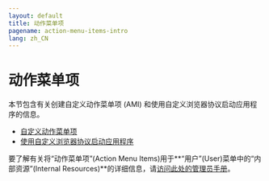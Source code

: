 ```yaml
---
layout: default
title: 动作菜单项
pagename: action-menu-items-intro
lang: zh_CN
---
```


# 动作菜单项

本节包含有关创建自定义动作菜单项 (AMI) 和使用自定义浏览器协议启动应用程序的信息。

- [自定义动作菜单项](https://developer.shotgridsoftware.com/zh_CN/67695b40/)
- [使用自定义浏览器协议启动应用程序](https://developer.shotgridsoftware.com/zh_CN/af0c94ce/)

要了解有关将“动作菜单项”(Action Menu Items)用于**“用户”(User)菜单中的“内部资源”(Internal Resources)**的详细信息，请[访问此处的管理员手册](https://help.autodesk.com/view/SGSUB/CHS/?guid=SG_Administrator_ar_display_options_ar_user_menu_customization_html)。